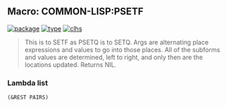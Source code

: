 ## Macro: COMMON-LISP:PSETF
[![package](https://img.shields.io/badge/Package-COMMON--LISP-5f9ea0.svg?style=social&colorA=999999)](../) [![type](https://img.shields.io/badge/Type-Macro-5f9ea0.svg?style=social&colorA=999999)](../#macro) [![clhs](https://img.shields.io/badge/CLHS-PSETF-5f9ea0.svg?style=social&colorA=999999)](http://www.lispworks.com/documentation/HyperSpec/Body/m_setf_.htm) 

> This is to SETF as PSETQ is to SETQ. Args are alternating place
> expressions and values to go into those places. All of the subforms and
> values are determined, left to right, and only then are the locations
> updated. Returns NIL.

### Lambda list
```
(&REST PAIRS)
```

